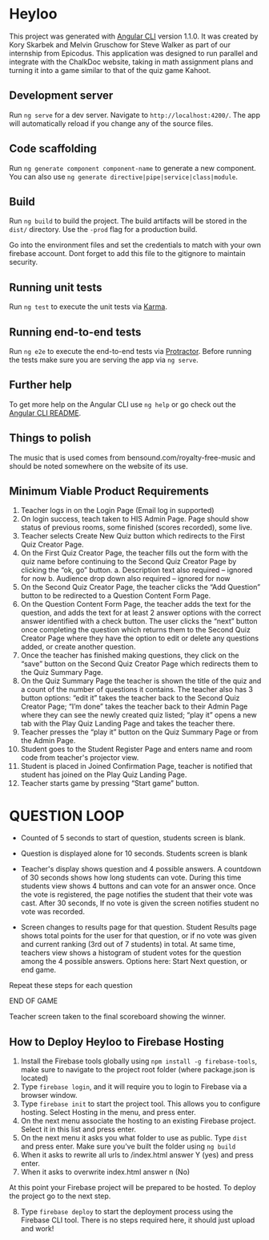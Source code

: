 # Heyloo

This project was generated with [Angular CLI](https://github.com/angular/angular-cli) version 1.1.0. It was created by Kory Skarbek and Melvin Gruschow for Steve Walker as part of our internship from Epicodus.  This application was designed to run parallel and integrate with the ChalkDoc website, taking in math assignment plans and turning it into a game similar to that of the quiz game Kahoot.  

## Development server

Run `ng serve` for a dev server. Navigate to `http://localhost:4200/`. The app will automatically reload if you change any of the source files.

## Code scaffolding

Run `ng generate component component-name` to generate a new component. You can also use `ng generate directive|pipe|service|class|module`.

## Build

Run `ng build` to build the project. The build artifacts will be stored in the `dist/` directory. Use the `-prod` flag for a production build.

Go into the environment files and set the credentials to match with your own firebase account.  Dont forget to add this file to the gitignore to maintain security.  

## Running unit tests

Run `ng test` to execute the unit tests via [Karma](https://karma-runner.github.io).

## Running end-to-end tests

Run `ng e2e` to execute the end-to-end tests via [Protractor](http://www.protractortest.org/).
Before running the tests make sure you are serving the app via `ng serve`.

## Further help

To get more help on the Angular CLI use `ng help` or go check out the [Angular CLI README](https://github.com/angular/angular-cli/blob/master/README.md).

## Things to polish
The music that is used comes from bensound.com/royalty-free-music and should be noted somewhere on the website of its use.  

## Minimum Viable Product Requirements

1.	Teacher logs in on the Login Page (Email log in supported)
2.	On login success, teach taken to HIS Admin Page. Page should show status of previous rooms, some finished (scores recorded), some live.
3.	Teacher selects Create New Quiz button which redirects to the First Quiz Creator Page.
4.	On the First Quiz Creator Page, the teacher fills out the form with the quiz name before continuing to the Second Quiz Creator Page by clicking the “ok, go” button.
a.	Description text also required – ignored for now
b.	Audience drop down also required – ignored for now
5.	On the Second Quiz Creator Page, the teacher clicks the “Add Question” button to be redirected to a Question Content Form Page.
6.	On the Question Content Form Page, the teacher adds the text for the question, and adds the text for at least 2 answer options with the correct answer identified with a check button. The user clicks the “next” button once completing the question which returns them to the Second Quiz Creator Page where they have the option to edit or delete any questions added, or create another question.
7.	Once the teacher has finished making questions, they click on the “save” button on the Second Quiz Creator Page which redirects them to the Quiz Summary Page.
8.	On the Quiz Summary Page the teacher is shown the title of the quiz and a count of the number of questions it contains. The teacher also has 3 button options: “edit it” takes the teacher back to the Second Quiz Creator Page; “I’m done” takes the teacher back to their Admin Page where they can see the newly created quiz listed; “play it” opens a new tab with the Play Quiz Landing Page and takes the teacher there.
9.	Teacher presses the “play it” button on the Quiz Summary Page or from the Admin Page.
10.	Student goes to the Student Register Page and enters name and room code from teacher's projector view.
11.	Student is placed in Joined Confirmation Page, teacher is notified that student has joined on the Play Quiz Landing Page.
12.	Teacher starts game by pressing “Start game” button.


# QUESTION LOOP
* Counted of 5 seconds to start of question, students screen is blank.

* Question is displayed alone for 10 seconds.  Students screen is blank
* Teacher's display shows question and 4 possible answers.  A countdown of 30 seconds shows how long students can vote. During this time students view shows 4 buttons and can vote for an answer once.  Once the vote is registered, the page notifies the student that their vote was cast.   After 30 seconds, If no vote is given the screen notifies student no vote was recorded.
* Screen changes to results page for that question.  Student Results page shows total points for the user for that question, or if no vote was given and current ranking (3rd out of 7 students) in total.  At same time, teachers view shows a histogram of student votes for the question among the 4 possible answers.  Options here: Start Next question, or end game.

Repeat these steps for each question

END OF GAME

Teacher screen taken to the final scoreboard showing the winner.


## How to Deploy Heyloo to Firebase Hosting

1. Install the Firebase tools globally using `npm install -g firebase-tools`, make sure to navigate to the project root folder (where package.json is located)
2. Type `firebase login`, and it will require you to login to Firebase via a browser window.
3. Type `firebase init` to start the project tool.  This allows you to configure hosting.  Select Hosting in the menu, and press enter.
4. On the next menu associate the hosting to an existing Firebase project.  Select it in this list and press enter.
5. On the next menu it asks you what folder to use as public.  Type `dist` and press enter.  Make sure you've built the folder using `ng build`
6. When it asks to rewrite all urls to /index.html answer Y (yes) and press enter.
7. When it asks to overwrite index.html answer n (No)

At this point your Firebase project will be prepared to be hosted.  To deploy the project go to the next step.

8. Type `firebase deploy` to start the deployment process using the Firebase CLI tool.  There is no steps required here, it should just upload and work!
